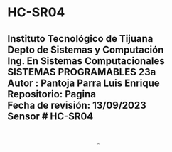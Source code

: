  # HC-SR04
## Instituto Tecnológico de Tijuana <br> Depto de Sistemas y Computación <br> Ing. En Sistemas Computacionales <br> SISTEMAS PROGRAMABLES 23a <br> Autor : Pantoja Parra Luis Enrique <br> Repositorio: Pagina<br> Fecha de revisión:   13/09/2023  <br> Sensor # HC-SR04

<img src="https://media.naylampmechatronics.com/741-superlarge_default/sensor-ultrasonido-hc-sr04.jpg" alt="Descripción de la imagen" style="transform: translate(200px, 30px) scale(0.5); width: 10px; height: 5px;">
